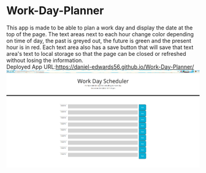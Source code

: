 # Work-Day-Planner

This app is made to be able to plan a work day and display the date at the top of the page.
The text areas next to each hour change color depending on time of day, the past is greyed out, the future is green and the present hour is in red.
Each text area also has a save button that will save that text area's text to local storage so that the page can be closed or refreshed without losing the information.
<br>
Deployed App URL:https://daniel-edwards56.github.io/Work-Day-Planner/
<br>
![screenshot of deployed page](assets/app.PNG "screenshot finished app")
